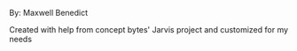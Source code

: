 By: Maxwell Benedict

Created with help from concept bytes' Jarvis project and customized for my needs 
